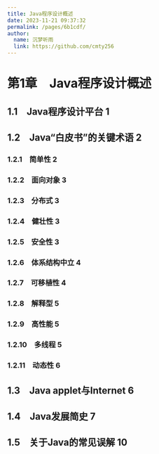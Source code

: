 ```yaml
---
title: Java程序设计概述
date: 2023-11-21 09:37:32
permalink: /pages/6b1cdf/
author: 
  name: 沉梦听雨
  link: https://github.com/cmty256
---
```

# 第1章　Java程序设计概述

## 1.1　Java程序设计平台 1

## 1.2　Java“白皮书”的关键术语 2

### 1.2.1　简单性 2

### 1.2.2　面向对象 3

### 1.2.3　分布式 3

### 1.2.4　健壮性 3

### 1.2.5　安全性 3

### 1.2.6　体系结构中立 4

### 1.2.7　可移植性 4

### 1.2.8　解释型 5

### 1.2.9　高性能 5

### 1.2.10　多线程 5

### 1.2.11　动态性 6

## 1.3　Java applet与Internet 6

## 1.4　Java发展简史 7

## 1.5　关于Java的常见误解 10